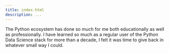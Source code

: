 ```yaml
---
title: index.html
description: ...
---
```


The Python ecosystem has done so much for me both educationally as well as professionally. I have learned so much as a regular user of the Python Data Science stack for more than a decade, I felt it was time to give back in whatever small way I could.


